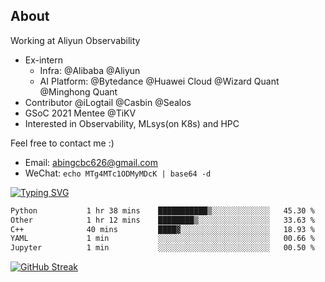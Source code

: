 ## About

Working at Aliyun Observability

- Ex-intern
  - Infra: @Alibaba @Aliyun
  - AI Platform: @Bytedance @Huawei Cloud @Wizard Quant @Minghong Quant
- Contributor @iLogtail @Casbin @Sealos
- GSoC 2021 Mentee @TiKV
- Interested in Observability, MLsys(on K8s) and HPC

Feel free to contact me :)
- Email: abingcbc626@gmail.com
- WeChat: `echo MTg4MTc1ODMyMDcK | base64 -d`

[![Typing SVG](https://readme-typing-svg.herokuapp.com?duration=4000&lines=Don't+neglect+your+dreams;Don't+work+too+long;Speak+up+for+ideas;Make+friends;Be+happy)](https://git.io/typing-svg)

<!--START_SECTION:waka-->

```txt
Python           1 hr 38 mins    ███████████▒░░░░░░░░░░░░░   45.30 %
Other            1 hr 12 mins    ████████▒░░░░░░░░░░░░░░░░   33.63 %
C++              40 mins         ████▓░░░░░░░░░░░░░░░░░░░░   18.93 %
YAML             1 min           ░░░░░░░░░░░░░░░░░░░░░░░░░   00.66 %
Jupyter          1 min           ░░░░░░░░░░░░░░░░░░░░░░░░░   00.50 %
```

<!--END_SECTION:waka-->

[![GitHub Streak](http://github-readme-streak-stats.herokuapp.com?user=abingcbc&date_format=j%20M%5B%20Y%5D)](https://git.io/streak-stats)



<!--
**Abingcbc/Abingcbc** is a ✨ _special_ ✨ repository because its `README.md` (this file) appears on your GitHub profile.

Here are some ideas to get you started:

- 🔭 I’m currently working on ...
- 🌱 I’m currently learning ...
- 👯 I’m looking to collaborate on ...
- 🤔 I’m looking for help with ...
- 💬 Ask me about ...
- 📫 How to reach me: ...
- 😄 Pronouns: ...
- ⚡ Fun fact: ...

![Top Langs](https://github-readme-stats.vercel.app/api/top-langs/?username=abingcbc&count_private=true)
![Abing's github stats](https://github-readme-stats.vercel.app/api?username=abingcbc&count_private=true&show_icons=true&theme=dark)

-->

